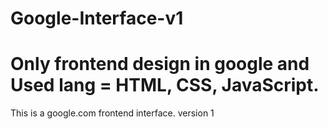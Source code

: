# Google-Interface-v1
Only frontend design in google and Used lang = HTML, CSS, JavaScript.
=======================================================================
This is a google.com frontend interface.
version 1

